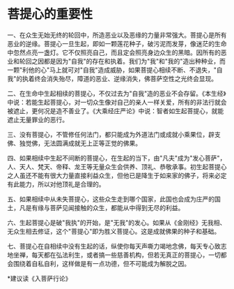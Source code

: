# 菩提心的重要性

一、在众生无始无终的轮回中，所造恶业以及恶缘的力量非常强大。菩提心是所有恶业的逆缘。菩提心一旦生起，即如一颗莲花种子，破污泥而发芽，像迷茫的生命中忽然点亮一盏灯。它不仅照亮自己，而且定会照亮身边众生的黑暗。因所有的恶业和轮回之因都是因为"自我"的存在和执着。我们为"我"和"我的"造出种种业，而一颗"利他的心"马上就可对"自我"造成威胁，如果菩提心相续不断、不退失，"自我"的执着终会消失殆尽，障道的恶业、逆缘消失，佛菩萨空性之光终会显现。

二、在生命中生起相续的菩提心，不仅过去为"自我"造的恶业不会存留。《本生经》中说：若能生起菩提心，对一切众生像对自己的亲人一样关爱，所有的非法行就会被遮止，更何况是造不善业了。《大乘经庄严论》中说：智者如生起菩提心，就能遮止无量罪业的恶行。

三、没有菩提心，不管修任何法门，都只能成为外道法门或成就小乘果位，辟支佛、独觉佛，无法圆满成就无上正等正觉的佛果。

四、如果相续中生起不间断的菩提心，在生起的当下，由"凡夫"成为"发心菩萨"，人、天人、梵天、帝释、龙王等无量众生会供养、顶礼、恭敬承事。初生起菩提心之人虽还不能有很大力量直接利益众生，但他已是降生于如来家的佛子，将来必定有此能力，所以对他顶礼是合理的。

五、如果相续中从未失菩提心，这些众生走到哪个国家，此国也会成为庄严的国土，凡是有缘与菩萨见闻接触的众生，都能从中得到无尽的利益。

六、生起菩提心是破"我执"的开始，是"无我"的发心。如果从《金刚经》无我相、无众生相去修证，这个"菩提心"即为胜义菩提心。这是成就佛果的种子和基础。

七、菩提心在自相续中没有生起的话，纵使你每天声嘶力竭地念佛，每天专心致志地坐禅，每天都在弘法利生，或者搞一些慈善机构，但若无真正的菩提心，一切都会围绕着自私自利，这样做是有一点功德，但不可能成为解脱之因。

\*建议读《入菩萨行论》
